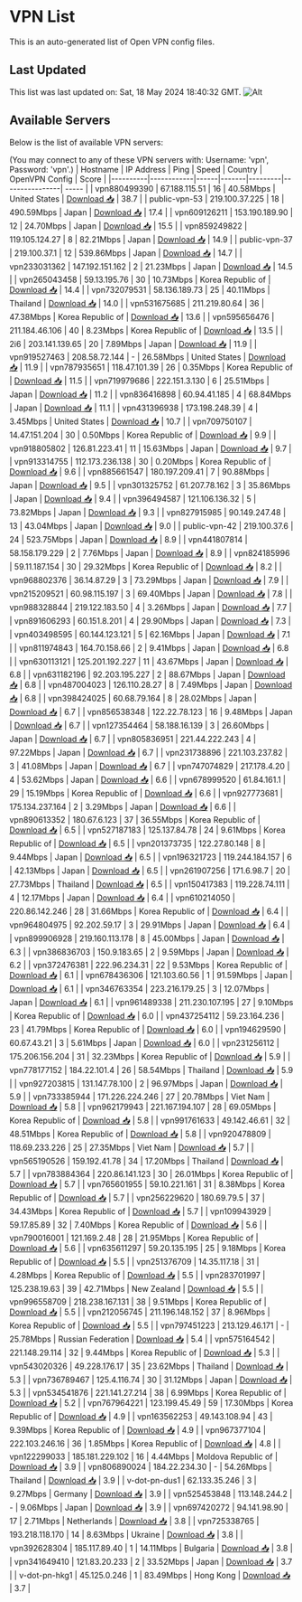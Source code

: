 # VPN List

This is an auto-generated list of Open VPN config files.

## Last Updated

This list was last updated on: Sat, 18 May 2024 18:40:32 GMT.
![Alt](https://repobeats.axiom.co/api/embed/186b98318ef1479477931607c1ad7d823f12451f.svg "Repobeats analytics image")

## Available Servers

Below is the list of available VPN servers:

(You may connect to any of these VPN servers with: Username: 'vpn', Password: 'vpn'.)
| Hostname | IP Address | Ping | Speed | Country | OpenVPN Config | Score |
|----------|------------|------|-------|---------|----------------| ----- |
| vpn880499390 | 67.188.115.51 | 16 | 40.58Mbps | United States | [Download 📥](./configs/server_0_US.ovpn) | 38.7 |
| public-vpn-53 | 219.100.37.225 | 18 | 490.59Mbps | Japan | [Download 📥](./configs/server_1_JP.ovpn) | 17.4 |
| vpn609126211 | 153.190.189.90 | 12 | 24.70Mbps | Japan | [Download 📥](./configs/server_2_JP.ovpn) | 15.5 |
| vpn859249822 | 119.105.124.27 | 8 | 82.21Mbps | Japan | [Download 📥](./configs/server_3_JP.ovpn) | 14.9 |
| public-vpn-37 | 219.100.37.1 | 12 | 539.86Mbps | Japan | [Download 📥](./configs/server_4_JP.ovpn) | 14.7 |
| vpn233031362 | 147.192.151.162 | 2 | 21.23Mbps | Japan | [Download 📥](./configs/server_5_JP.ovpn) | 14.5 |
| vpn265043458 | 59.13.195.76 | 30 | 10.73Mbps | Korea Republic of | [Download 📥](./configs/server_6_KR.ovpn) | 14.4 |
| vpn732079531 | 58.136.189.73 | 25 | 40.11Mbps | Thailand | [Download 📥](./configs/server_7_TH.ovpn) | 14.0 |
| vpn531675685 | 211.219.80.64 | 36 | 47.38Mbps | Korea Republic of | [Download 📥](./configs/server_8_KR.ovpn) | 13.6 |
| vpn595656476 | 211.184.46.106 | 40 | 8.23Mbps | Korea Republic of | [Download 📥](./configs/server_9_KR.ovpn) | 13.5 |
| 2i6 | 203.141.139.65 | 20 | 7.89Mbps | Japan | [Download 📥](./configs/server_10_JP.ovpn) | 11.9 |
| vpn919527463 | 208.58.72.144 | - | 26.58Mbps | United States | [Download 📥](./configs/server_11_US.ovpn) | 11.9 |
| vpn787935651 | 118.47.101.39 | 26 | 0.35Mbps | Korea Republic of | [Download 📥](./configs/server_12_KR.ovpn) | 11.5 |
| vpn719979686 | 222.151.3.130 | 6 | 25.51Mbps | Japan | [Download 📥](./configs/server_13_JP.ovpn) | 11.2 |
| vpn836416898 | 60.94.41.185 | 4 | 68.84Mbps | Japan | [Download 📥](./configs/server_14_JP.ovpn) | 11.1 |
| vpn431396938 | 173.198.248.39 | 4 | 3.45Mbps | United States | [Download 📥](./configs/server_15_US.ovpn) | 10.7 |
| vpn709750107 | 14.47.151.204 | 30 | 0.50Mbps | Korea Republic of | [Download 📥](./configs/server_16_KR.ovpn) | 9.9 |
| vpn918805802 | 126.81.223.41 | 11 | 15.63Mbps | Japan | [Download 📥](./configs/server_17_JP.ovpn) | 9.7 |
| vpn913314755 | 112.173.236.138 | 30 | 0.20Mbps | Korea Republic of | [Download 📥](./configs/server_18_KR.ovpn) | 9.6 |
| vpn885661547 | 180.197.209.41 | 7 | 90.88Mbps | Japan | [Download 📥](./configs/server_19_JP.ovpn) | 9.5 |
| vpn301325752 | 61.207.78.162 | 3 | 35.86Mbps | Japan | [Download 📥](./configs/server_20_JP.ovpn) | 9.4 |
| vpn396494587 | 121.106.136.32 | 5 | 73.82Mbps | Japan | [Download 📥](./configs/server_21_JP.ovpn) | 9.3 |
| vpn827915985 | 90.149.247.48 | 13 | 43.04Mbps | Japan | [Download 📥](./configs/server_22_JP.ovpn) | 9.0 |
| public-vpn-42 | 219.100.37.6 | 24 | 523.75Mbps | Japan | [Download 📥](./configs/server_23_JP.ovpn) | 8.9 |
| vpn441807814 | 58.158.179.229 | 2 | 7.76Mbps | Japan | [Download 📥](./configs/server_24_JP.ovpn) | 8.9 |
| vpn824185996 | 59.11.187.154 | 30 | 29.32Mbps | Korea Republic of | [Download 📥](./configs/server_25_KR.ovpn) | 8.2 |
| vpn968802376 | 36.14.87.29 | 3 | 73.29Mbps | Japan | [Download 📥](./configs/server_26_JP.ovpn) | 7.9 |
| vpn215209521 | 60.98.115.197 | 3 | 69.40Mbps | Japan | [Download 📥](./configs/server_27_JP.ovpn) | 7.8 |
| vpn988328844 | 219.122.183.50 | 4 | 3.26Mbps | Japan | [Download 📥](./configs/server_28_JP.ovpn) | 7.7 |
| vpn891606293 | 60.151.8.201 | 4 | 29.90Mbps | Japan | [Download 📥](./configs/server_29_JP.ovpn) | 7.3 |
| vpn403498595 | 60.144.123.121 | 5 | 62.16Mbps | Japan | [Download 📥](./configs/server_30_JP.ovpn) | 7.1 |
| vpn811974843 | 164.70.158.66 | 2 | 9.41Mbps | Japan | [Download 📥](./configs/server_31_JP.ovpn) | 6.8 |
| vpn630113121 | 125.201.192.227 | 11 | 43.67Mbps | Japan | [Download 📥](./configs/server_32_JP.ovpn) | 6.8 |
| vpn631182196 | 92.203.195.227 | 2 | 88.67Mbps | Japan | [Download 📥](./configs/server_33_JP.ovpn) | 6.8 |
| vpn487004023 | 126.110.28.27 | 8 | 7.49Mbps | Japan | [Download 📥](./configs/server_34_JP.ovpn) | 6.8 |
| vpn398424025 | 60.68.79.164 | 8 | 28.02Mbps | Japan | [Download 📥](./configs/server_35_JP.ovpn) | 6.7 |
| vpn856538348 | 122.22.78.123 | 16 | 9.48Mbps | Japan | [Download 📥](./configs/server_36_JP.ovpn) | 6.7 |
| vpn127354464 | 58.188.16.139 | 3 | 26.60Mbps | Japan | [Download 📥](./configs/server_37_JP.ovpn) | 6.7 |
| vpn805836951 | 221.44.222.243 | 4 | 97.22Mbps | Japan | [Download 📥](./configs/server_38_JP.ovpn) | 6.7 |
| vpn231738896 | 221.103.237.82 | 3 | 41.08Mbps | Japan | [Download 📥](./configs/server_39_JP.ovpn) | 6.7 |
| vpn747074829 | 217.178.4.20 | 4 | 53.62Mbps | Japan | [Download 📥](./configs/server_40_JP.ovpn) | 6.6 |
| vpn678999520 | 61.84.161.1 | 29 | 15.19Mbps | Korea Republic of | [Download 📥](./configs/server_41_KR.ovpn) | 6.6 |
| vpn927773681 | 175.134.237.164 | 2 | 3.29Mbps | Japan | [Download 📥](./configs/server_42_JP.ovpn) | 6.6 |
| vpn890613352 | 180.67.6.123 | 37 | 36.55Mbps | Korea Republic of | [Download 📥](./configs/server_43_KR.ovpn) | 6.5 |
| vpn527187183 | 125.137.84.78 | 24 | 9.61Mbps | Korea Republic of | [Download 📥](./configs/server_44_KR.ovpn) | 6.5 |
| vpn201373735 | 122.27.80.148 | 8 | 9.44Mbps | Japan | [Download 📥](./configs/server_45_JP.ovpn) | 6.5 |
| vpn196321723 | 119.244.184.157 | 6 | 42.13Mbps | Japan | [Download 📥](./configs/server_46_JP.ovpn) | 6.5 |
| vpn261907256 | 171.6.98.7 | 20 | 27.73Mbps | Thailand | [Download 📥](./configs/server_47_TH.ovpn) | 6.5 |
| vpn150417383 | 119.228.74.111 | 4 | 12.17Mbps | Japan | [Download 📥](./configs/server_48_JP.ovpn) | 6.4 |
| vpn610214050 | 220.86.142.246 | 28 | 31.66Mbps | Korea Republic of | [Download 📥](./configs/server_49_KR.ovpn) | 6.4 |
| vpn964804975 | 92.202.59.17 | 3 | 29.91Mbps | Japan | [Download 📥](./configs/server_50_JP.ovpn) | 6.4 |
| vpn899906928 | 219.160.113.178 | 8 | 45.00Mbps | Japan | [Download 📥](./configs/server_51_JP.ovpn) | 6.3 |
| vpn386836703 | 150.9.183.65 | 2 | 9.59Mbps | Japan | [Download 📥](./configs/server_52_JP.ovpn) | 6.2 |
| vpn372476381 | 222.96.234.31 | 22 | 9.53Mbps | Korea Republic of | [Download 📥](./configs/server_53_KR.ovpn) | 6.1 |
| vpn678436306 | 121.103.60.56 | 1 | 91.59Mbps | Japan | [Download 📥](./configs/server_54_JP.ovpn) | 6.1 |
| vpn346763354 | 223.216.179.25 | 3 | 12.07Mbps | Japan | [Download 📥](./configs/server_55_JP.ovpn) | 6.1 |
| vpn961489338 | 211.230.107.195 | 27 | 9.10Mbps | Korea Republic of | [Download 📥](./configs/server_56_KR.ovpn) | 6.0 |
| vpn437254112 | 59.23.164.236 | 23 | 41.79Mbps | Korea Republic of | [Download 📥](./configs/server_57_KR.ovpn) | 6.0 |
| vpn194629590 | 60.67.43.21 | 3 | 5.61Mbps | Japan | [Download 📥](./configs/server_58_JP.ovpn) | 6.0 |
| vpn231256112 | 175.206.156.204 | 31 | 32.23Mbps | Korea Republic of | [Download 📥](./configs/server_59_KR.ovpn) | 5.9 |
| vpn778177152 | 184.22.101.4 | 26 | 58.54Mbps | Thailand | [Download 📥](./configs/server_60_TH.ovpn) | 5.9 |
| vpn927203815 | 131.147.78.100 | 2 | 96.97Mbps | Japan | [Download 📥](./configs/server_61_JP.ovpn) | 5.9 |
| vpn733385944 | 171.226.224.246 | 27 | 20.78Mbps | Viet Nam | [Download 📥](./configs/server_62_VN.ovpn) | 5.8 |
| vpn962179943 | 221.167.194.107 | 28 | 69.05Mbps | Korea Republic of | [Download 📥](./configs/server_63_KR.ovpn) | 5.8 |
| vpn991761633 | 49.142.46.61 | 32 | 48.51Mbps | Korea Republic of | [Download 📥](./configs/server_64_KR.ovpn) | 5.8 |
| vpn920478809 | 118.69.233.226 | 25 | 27.35Mbps | Viet Nam | [Download 📥](./configs/server_65_VN.ovpn) | 5.7 |
| vpn565190526 | 159.192.41.78 | 34 | 17.20Mbps | Thailand | [Download 📥](./configs/server_66_TH.ovpn) | 5.7 |
| vpn783884364 | 220.86.141.123 | 30 | 26.01Mbps | Korea Republic of | [Download 📥](./configs/server_67_KR.ovpn) | 5.7 |
| vpn765601955 | 59.10.221.161 | 31 | 8.38Mbps | Korea Republic of | [Download 📥](./configs/server_68_KR.ovpn) | 5.7 |
| vpn256229620 | 180.69.79.5 | 37 | 34.43Mbps | Korea Republic of | [Download 📥](./configs/server_69_KR.ovpn) | 5.7 |
| vpn109943929 | 59.17.85.89 | 32 | 7.40Mbps | Korea Republic of | [Download 📥](./configs/server_70_KR.ovpn) | 5.6 |
| vpn790016001 | 121.169.2.48 | 28 | 21.95Mbps | Korea Republic of | [Download 📥](./configs/server_71_KR.ovpn) | 5.6 |
| vpn635611297 | 59.20.135.195 | 25 | 9.18Mbps | Korea Republic of | [Download 📥](./configs/server_72_KR.ovpn) | 5.5 |
| vpn251376709 | 14.35.117.18 | 31 | 4.28Mbps | Korea Republic of | [Download 📥](./configs/server_73_KR.ovpn) | 5.5 |
| vpn283701997 | 125.238.19.63 | 39 | 42.71Mbps | New Zealand | [Download 📥](./configs/server_74_NZ.ovpn) | 5.5 |
| vpn996558709 | 218.238.167.131 | 38 | 9.51Mbps | Korea Republic of | [Download 📥](./configs/server_75_KR.ovpn) | 5.5 |
| vpn212056745 | 211.196.148.152 | 37 | 8.96Mbps | Korea Republic of | [Download 📥](./configs/server_76_KR.ovpn) | 5.5 |
| vpn797451223 | 213.129.46.171 | - | 25.78Mbps | Russian Federation | [Download 📥](./configs/server_77_RU.ovpn) | 5.4 |
| vpn575164542 | 221.148.29.114 | 32 | 9.44Mbps | Korea Republic of | [Download 📥](./configs/server_78_KR.ovpn) | 5.3 |
| vpn543020326 | 49.228.176.17 | 35 | 23.62Mbps | Thailand | [Download 📥](./configs/server_79_TH.ovpn) | 5.3 |
| vpn736789467 | 125.4.116.74 | 30 | 31.12Mbps | Japan | [Download 📥](./configs/server_80_JP.ovpn) | 5.3 |
| vpn534541876 | 221.141.27.214 | 38 | 6.99Mbps | Korea Republic of | [Download 📥](./configs/server_81_KR.ovpn) | 5.2 |
| vpn767964221 | 123.199.45.49 | 59 | 17.30Mbps | Korea Republic of | [Download 📥](./configs/server_82_KR.ovpn) | 4.9 |
| vpn163562253 | 49.143.108.94 | 43 | 9.39Mbps | Korea Republic of | [Download 📥](./configs/server_83_KR.ovpn) | 4.9 |
| vpn967377104 | 222.103.246.16 | 36 | 1.85Mbps | Korea Republic of | [Download 📥](./configs/server_84_KR.ovpn) | 4.8 |
| vpn122299033 | 185.181.229.102 | 16 | 4.44Mbps | Moldova Republic of | [Download 📥](./configs/server_85_MD.ovpn) | 3.9 |
| vpn806890024 | 184.22.234.30 | - | 54.26Mbps | Thailand | [Download 📥](./configs/server_86_TH.ovpn) | 3.9 |
| v-dot-pn-dus1 | 62.133.35.246 | 3 | 9.27Mbps | Germany | [Download 📥](./configs/server_87_DE.ovpn) | 3.9 |
| vpn525453848 | 113.148.244.2 | - | 9.06Mbps | Japan | [Download 📥](./configs/server_88_JP.ovpn) | 3.9 |
| vpn697420272 | 94.141.98.90 | 17 | 2.71Mbps | Netherlands | [Download 📥](./configs/server_89_NL.ovpn) | 3.8 |
| vpn725338765 | 193.218.118.170 | 14 | 8.63Mbps | Ukraine | [Download 📥](./configs/server_90_UA.ovpn) | 3.8 |
| vpn392628304 | 185.117.89.40 | 1 | 14.11Mbps | Bulgaria | [Download 📥](./configs/server_91_BG.ovpn) | 3.8 |
| vpn341649410 | 121.83.20.233 | 2 | 33.52Mbps | Japan | [Download 📥](./configs/server_92_JP.ovpn) | 3.7 |
| v-dot-pn-hkg1 | 45.125.0.246 | 1 | 83.49Mbps | Hong Kong | [Download 📥](./configs/server_93_HK.ovpn) | 3.7 |
